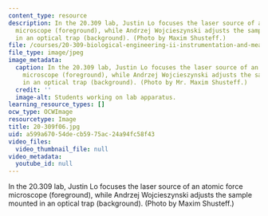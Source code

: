```yaml
---
content_type: resource
description: In the 20.309 lab, Justin Lo focuses the laser source of an atomic force
  microscope (foreground), while Andrzej Wojcieszynski adjusts the sample mounted
  in an optical trap (background). (Photo by Maxim Shusteff.)
file: /courses/20-309-biological-engineering-ii-instrumentation-and-measurement-fall-2006/a599a67054decb5975ac24a94fc58f43_20-309f06.jpg
file_type: image/jpeg
image_metadata:
  caption: In the 20.309 lab, Justin Lo focuses the laser source of an atomic force
    microscope (foreground), while Andrzej Wojcieszynski adjusts the sample mounted
    in an optical trap (background). (Photo by Mr. Maxim Shusteff.)
  credit: ''
  image-alt: Students working on lab apparatus.
learning_resource_types: []
ocw_type: OCWImage
resourcetype: Image
title: 20-309f06.jpg
uid: a599a670-54de-cb59-75ac-24a94fc58f43
video_files:
  video_thumbnail_file: null
video_metadata:
  youtube_id: null
---
```

In the 20.309 lab, Justin Lo focuses the laser source of an atomic force microscope (foreground), while Andrzej Wojcieszynski adjusts the sample mounted in an optical trap (background). (Photo by Maxim Shusteff.)

